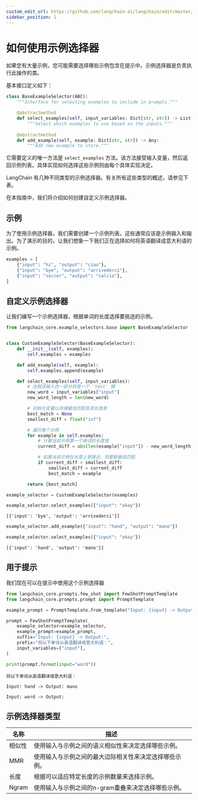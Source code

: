 ```yaml
---
custom_edit_url: https://github.com/langchain-ai/langchain/edit/master/docs/docs/how_to/example_selectors.ipynb
sidebar_position: 1
---
```


# 如何使用示例选择器

如果您有大量示例，您可能需要选择哪些示例包含在提示中。示例选择器是负责执行此操作的类。

基本接口定义如下：

```python
class BaseExampleSelector(ABC):
    """Interface for selecting examples to include in prompts."""

    @abstractmethod
    def select_examples(self, input_variables: Dict[str, str]) -> List[dict]:
        """Select which examples to use based on the inputs."""
        
    @abstractmethod
    def add_example(self, example: Dict[str, str]) -> Any:
        """Add new example to store."""
```

它需要定义的唯一方法是 ``select_examples`` 方法。该方法接受输入变量，然后返回示例列表。具体实现如何选择这些示例则由每个具体实现决定。

LangChain 有几种不同类型的示例选择器。有关所有这些类型的概述，请参见下表。

在本指南中，我们将介绍如何创建自定义示例选择器。

## 示例

为了使用示例选择器，我们需要创建一个示例列表。这些通常应该是示例输入和输出。为了演示的目的，让我们想象一下我们正在选择如何将英语翻译成意大利语的示例。

```python
examples = [
    {"input": "hi", "output": "ciao"},
    {"input": "bye", "output": "arrivederci"},
    {"input": "soccer", "output": "calcio"},
]
```

## 自定义示例选择器

让我们编写一个示例选择器，根据单词的长度选择要挑选的示例。


```python
from langchain_core.example_selectors.base import BaseExampleSelector


class CustomExampleSelector(BaseExampleSelector):
    def __init__(self, examples):
        self.examples = examples

    def add_example(self, example):
        self.examples.append(example)

    def select_examples(self, input_variables):
        # 这假设输入的一部分将是一个 'text' 键
        new_word = input_variables["input"]
        new_word_length = len(new_word)

        # 初始化变量以存储最佳匹配及其长度差
        best_match = None
        smallest_diff = float("inf")

        # 遍历每个示例
        for example in self.examples:
            # 计算当前示例第一个单词的长度差
            current_diff = abs(len(example["input"]) - new_word_length)

            # 如果当前示例在长度上更接近，则更新最佳匹配
            if current_diff < smallest_diff:
                smallest_diff = current_diff
                best_match = example

        return [best_match]
```


```python
example_selector = CustomExampleSelector(examples)
```


```python
example_selector.select_examples({"input": "okay"})
```



```output
[{'input': 'bye', 'output': 'arrivederci'}]
```



```python
example_selector.add_example({"input": "hand", "output": "mano"})
```


```python
example_selector.select_examples({"input": "okay"})
```



```output
[{'input': 'hand', 'output': 'mano'}]
```

## 用于提示

我们现在可以在提示中使用这个示例选择器


```python
from langchain_core.prompts.few_shot import FewShotPromptTemplate
from langchain_core.prompts.prompt import PromptTemplate

example_prompt = PromptTemplate.from_template("Input: {input} -> Output: {output}")
```


```python
prompt = FewShotPromptTemplate(
    example_selector=example_selector,
    example_prompt=example_prompt,
    suffix="Input: {input} -> Output:",
    prefix="将以下单词从英语翻译成意大利语：",
    input_variables=["input"],
)

print(prompt.format(input="word"))
```
```output
将以下单词从英语翻译成意大利语：

Input: hand -> Output: mano

Input: word -> Output:
```

## 示例选择器类型

| 名称       | 描述                                                                                       |
|------------|---------------------------------------------------------------------------------------------|
| 相似性     | 使用输入与示例之间的语义相似性来决定选择哪些示例。                                          |
| MMR        | 使用输入与示例之间的最大边际相关性来决定选择哪些示例。                                     |
| 长度       | 根据可以适应特定长度的示例数量来选择示例。                                                  |
| Ngram      | 使用输入与示例之间的n-gram重叠来决定选择哪些示例。                                         |